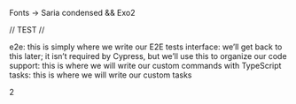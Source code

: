 Fonts -> Saria condensed && Exo2

// TEST //

e2e: this is simply where we write our E2E tests
interface: we’ll get back to this later; it isn’t required by Cypress, but we’ll use this to organize our code
support: this is where we will write our custom commands with TypeScript
tasks: this is where we will write our custom tasks

2
